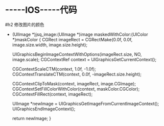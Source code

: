 # -----IOS-----代码

#h2 修改图片的颜色
- (UIImage *)jsq_image:(UIImage *)image maskedWithColor:(UIColor *)maskColor
{
    CGRect imageRect = CGRectMake(0.0f, 0.0f, image.size.width, image.size.height);
    
    UIGraphicsBeginImageContextWithOptions(imageRect.size, NO, image.scale);
    CGContextRef context = UIGraphicsGetCurrentContext();
    
    CGContextScaleCTM(context, 1.0f, -1.0f);
    CGContextTranslateCTM(context, 0.0f, -imageRect.size.height);

    CGContextClipToMask(context, imageRect, image.CGImage);
    CGContextSetFillColorWithColor(context, maskColor.CGColor);
    CGContextFillRect(context, imageRect);
    
    UIImage *newImage = UIGraphicsGetImageFromCurrentImageContext();
    UIGraphicsEndImageContext();
    
    return newImage;
}
